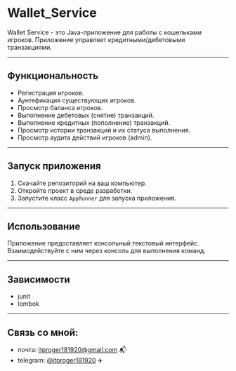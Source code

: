 # Wallet_Service
Wallet Service - это Java-приложение для работы с кошельками игроков. Приложение управляет кредитными/дебетовыми транзакциями.
________
## Функциональность
+ Регистрация игроков.
+ Аунтефикация существующих игроков.
+ Просмотр баланса игроков.
+ Выполнение дебетовых (снятие) транзакций.
+ Выполнение кредитных (пополнение) транзакций.
+ Просмотр истории транзакций и их статуса выполнения.
+ Просмотр аудита действий игроков (admin).
_________
## Запуск приложения
1. Скачайте репозиторий на ваш компьютер.
2. Откройте проект в среде разработки.
3. Запустите класс `AppRunner` для запуска приложения.
_________
## Использование
Приложение предоставляет консольный текстовый интерфейс. Взаимодействуйте с ним через консоль для выполнения команд.
_________
## Зависимости
+ junit
+ lombok
________________
## Связь со мной:
+ почта: [itproger181920@gmail.com](https://mail.google.com/mail/u/0/?view=cm&fs=1&tf=1&to=itproger181920@gmail.com) 📬
+ telegram: [@itproger181920](https://t.me/itproger181920) ✈️
